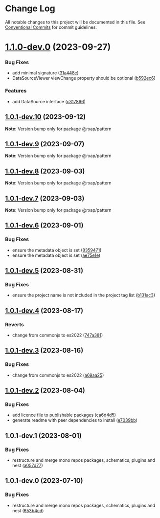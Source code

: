 # Change Log

All notable changes to this project will be documented in this file.
See [Conventional Commits](https://conventionalcommits.org) for commit guidelines.

# [1.1.0-dev.0](https://gitlab.com/rxap/packages/compare/@rxap/pattern@1.0.1-dev.10...@rxap/pattern@1.1.0-dev.0) (2023-09-27)

### Bug Fixes

- add minimal signature ([31a448c](https://gitlab.com/rxap/packages/commit/31a448cc6ac5559eb826fd8ff8a120d955a2f7fd))
- DataSourceViewer viewChange property should be optional ([b592ec6](https://gitlab.com/rxap/packages/commit/b592ec6b85f918f0abf1dcd52ecd59100e1f9096))

### Features

- add DataSource interface ([c317866](https://gitlab.com/rxap/packages/commit/c317866f365280dbff731939b52867051312453d))

## [1.0.1-dev.10](https://gitlab.com/rxap/packages/compare/@rxap/pattern@1.0.1-dev.9...@rxap/pattern@1.0.1-dev.10) (2023-09-12)

**Note:** Version bump only for package @rxap/pattern

## [1.0.1-dev.9](https://gitlab.com/rxap/packages/compare/@rxap/pattern@1.0.1-dev.8...@rxap/pattern@1.0.1-dev.9) (2023-09-07)

**Note:** Version bump only for package @rxap/pattern

## [1.0.1-dev.8](https://gitlab.com/rxap/packages/compare/@rxap/pattern@1.0.1-dev.7...@rxap/pattern@1.0.1-dev.8) (2023-09-03)

**Note:** Version bump only for package @rxap/pattern

## [1.0.1-dev.7](https://gitlab.com/rxap/packages/compare/@rxap/pattern@1.0.1-dev.6...@rxap/pattern@1.0.1-dev.7) (2023-09-03)

**Note:** Version bump only for package @rxap/pattern

## [1.0.1-dev.6](https://gitlab.com/rxap/packages/compare/@rxap/pattern@1.0.1-dev.5...@rxap/pattern@1.0.1-dev.6) (2023-09-01)

### Bug Fixes

- ensure the metadata object is set ([8359471](https://gitlab.com/rxap/packages/commit/8359471a69e0a68055fe95f115d030050d67e393))
- ensure the metadata object is set ([ae75e1e](https://gitlab.com/rxap/packages/commit/ae75e1e42a35db14e59dcfcc1b700a35ac73e47c))

## [1.0.1-dev.5](https://gitlab.com/rxap/packages/compare/@rxap/pattern@1.0.1-dev.4...@rxap/pattern@1.0.1-dev.5) (2023-08-31)

### Bug Fixes

- ensure the project name is not included in the project tag list ([b131ac3](https://gitlab.com/rxap/packages/commit/b131ac3bd92b3b8799d62f15bbd30a1997d7c753))

## [1.0.1-dev.4](https://gitlab.com/rxap/packages/compare/@rxap/pattern@1.0.1-dev.3...@rxap/pattern@1.0.1-dev.4) (2023-08-17)

### Reverts

- change from commonjs to es2022 ([747a381](https://gitlab.com/rxap/packages/commit/747a381a090f0a276cf363da61bb19ed0c9cb5b7))

## [1.0.1-dev.3](https://gitlab.com/rxap/packages/compare/@rxap/pattern@1.0.1-dev.2...@rxap/pattern@1.0.1-dev.3) (2023-08-16)

### Bug Fixes

- change from commonjs to es2022 ([a69aa25](https://gitlab.com/rxap/packages/commit/a69aa25b9824b94613392b3ea42fba18e5eb1168))

## [1.0.1-dev.2](https://gitlab.com/rxap/packages/compare/@rxap/pattern@1.0.1-dev.1...@rxap/pattern@1.0.1-dev.2) (2023-08-04)

### Bug Fixes

- add licence file to publishable packages ([ca6d4d5](https://gitlab.com/rxap/packages/commit/ca6d4d509a743b89bad5ed7ae935d3007231705a))
- generate readme with peer dependencies to install ([e7039bb](https://gitlab.com/rxap/packages/commit/e7039bb5e86ffeadfe7cc92d5fc71d32f8efb4fb))

## 1.0.1-dev.1 (2023-08-01)

### Bug Fixes

- restructure and merge mono repos packages, schematics, plugins and nest ([a057d77](https://gitlab.com/rxap/packages/commit/a057d77ca2acf9426a03a497da8532f8a2fe2c86))

## 1.0.1-dev.0 (2023-07-10)

### Bug Fixes

- restructure and merge mono repos packages, schematics, plugins and nest ([653b4cd](https://gitlab.com/rxap/packages/commit/653b4cd39fc92d322df9b3959651fea0aa6079da))
